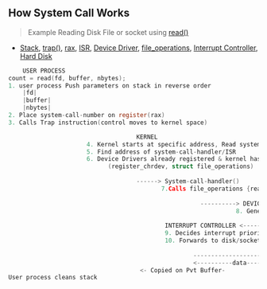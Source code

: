## How System Call Works
> Example Reading Disk File or socket using [read()](/Networking/OSI-Layers/Layer-4/Socket_Programming/APIs_Structures)

- [Stack](https://code-with-amitk.github.io/Motherboard/Memory/Processes.html#ss), [trap()](/Motherboard/CPU/Memory/Virtual_Physical_Memory/Terms.md), [rax](https://code-with-amitk.github.io/Motherboard/Memory/Memory_Types.html), [ISR](https://github.com/code-with-amitk/Code-examples/tree/master/Operating_Systems/Linux/Kernel/Interrupts#isr), [Device Driver](/Device_Drivers), [file_operations](/Device_Drivers/Linux), [Interrupt Controller](/Operating_Systems/Linux/Kernel/Interrupts), [Hard Disk](/Motherboard/CPU/Memory/Hard_Disk)
```c
    USER PROCESS
count = read(fd, buffer, nbytes);
1. user process Push parameters on stack in reverse order
    |fd|
    |buffer|
    |nbytes|
2. Place system-call-number on register(rax)
3. Calls Trap instruction(control moves to kernel space)

                                    KERNEL
                      4. Kernel starts at specific address, Read system-call-number from register
                      5. Find address of system-call-handler/ISR
                      6. Device Drivers already registered & kernel has file_operations 
                            (register_chrdev, struct file_operations)
                            
                                    ------> System-call-handler()
                                           7.Calls file_operations {read()}
                                             
                                                      ----------> DEVICE DRIVER
                                                                8. Generates Interrupt & sends to IC(Interrupt Controller)
                                                                
                                            INTERRUPT CONTROLLER <-----------------------------------------
                                            9. Decides interrupt priority
                                            10. Forwards to disk/socket
                                            
                                                    -----------------------> HARD DISK
                                                    <----------data-------------
                                     <- Copied on Pvt Buffer-               
User process cleans stack                                     
```
